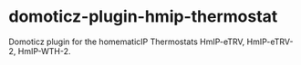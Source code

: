 # domoticz-plugin-hmip-thermostat
Domoticz plugin for the homematicIP Thermostats HmIP-eTRV, HmIP-eTRV-2, HmIP-WTH-2.
